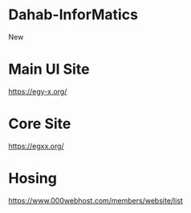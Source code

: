 # Dahab-InforMatics
New
# Main UI Site
https://egy-x.org/

# Core Site
https://egxx.org/

# Hosing 
https://www.000webhost.com/members/website/list